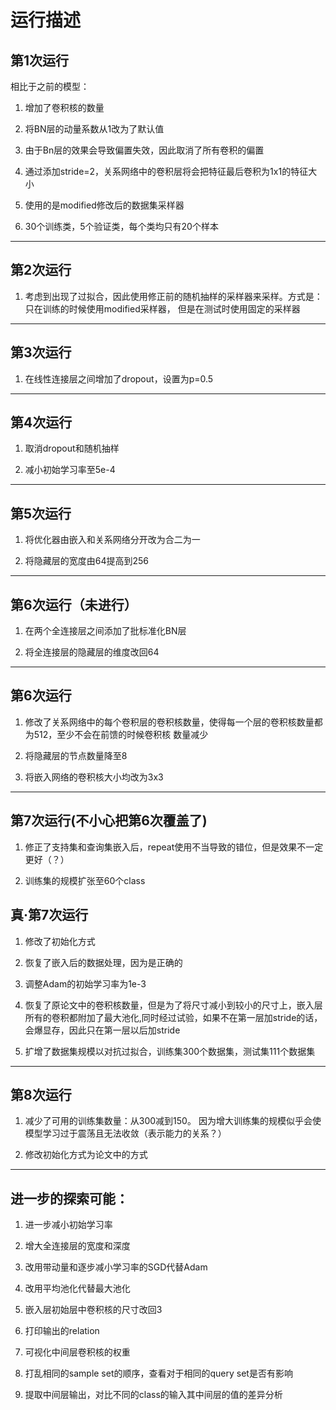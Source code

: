 # 运行描述

## 第1次运行

相比于之前的模型：

1. 增加了卷积核的数量

2. 将BN层的动量系数从1改为了默认值

3. 由于Bn层的效果会导致偏置失效，因此取消了所有卷积的偏置

4. 通过添加stride=2，关系网络中的卷积层将会把特征最后卷积为1x1的特征大小

5. 使用的是modified修改后的数据集采样器
                        
6. 30个训练类，5个验证类，每个类均只有20个样本

---

## 第2次运行

1. 考虑到出现了过拟合，因此使用修正前的随机抽样的采样器来采样。方式是：只在训练的时候使用modified采样器，
但是在测试时使用固定的采样器

---

## 第3次运行

1. 在线性连接层之间增加了dropout，设置为p=0.5

--- 

## 第4次运行

1. 取消dropout和随机抽样

2. 减小初始学习率至5e-4

---

## 第5次运行

1. 将优化器由嵌入和关系网络分开改为合二为一

2. 将隐藏层的宽度由64提高到256

---

## 第6次运行（未进行）

1. 在两个全连接层之间添加了批标准化BN层

2. 将全连接层的隐藏层的维度改回64

---

## 第6次运行

1. 修改了关系网络中的每个卷积层的卷积核数量，使得每一个层的卷积核数量都为512，至少不会在前馈的时候卷积核
数量减少

2. 将隐藏层的节点数量降至8

3. 将嵌入网络的卷积核大小均改为3x3

--- 

## 第7次运行(不小心把第6次覆盖了)

1. 修正了支持集和查询集嵌入后，repeat使用不当导致的错位，但是效果不一定更好（？）

2. 训练集的规模扩张至60个class

## 真·第7次运行

1. 修改了初始化方式

2. 恢复了嵌入后的数据处理，因为是正确的

3. 调整Adam的初始学习率为1e-3

4. 恢复了原论文中的卷积核数量，但是为了将尺寸减小到较小的尺寸上，嵌入层
所有的卷积都附加了最大池化,同时经过试验，如果不在第一层加stride的话，
会爆显存，因此只在第一层以后加stride

5. 扩增了数据集规模以对抗过拟合，训练集300个数据集，测试集111个数据集

---

## 第8次运行

1. 减少了可用的训练集数量：从300减到150。
因为增大训练集的规模似乎会使模型学习过于震荡且无法收敛（表示能力的关系？）

2. 修改初始化方式为论文中的方式

---

## 进一步的探索可能：

1. 进一步减小初始学习率

2. 增大全连接层的宽度和深度

3. 改用带动量和逐步减小学习率的SGD代替Adam

4. 改用平均池化代替最大池化

5. 嵌入层初始层中卷积核的尺寸改回3

6. 打印输出的relation

7. 可视化中间层卷积核的权重

8. 打乱相同的sample set的顺序，查看对于相同的query set是否有影响

9. 提取中间层输出，对比不同的class的输入其中间层的值的差异分析